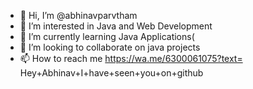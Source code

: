 - 👋 Hi, I’m @abhinavparvtham
- 👀 I’m interested in Java and Web Development
- 🌱 I’m currently learning Java Applications(
- 💞️ I’m looking to collaborate on java projects
- 📫 How to reach me https://wa.me/6300061075?text= Hey+Abhinav+I+have+seen+you+on+github

<!---
abhinavparvatham/abhinavparvatham is a ✨ special ✨ repository because its `README.md` (this file) appears on your GitHub profile.
You can click the Preview link to take a look at your changes.
--->
